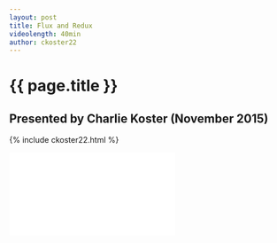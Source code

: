 ```yaml
---
layout: post
title: Flux and Redux
videolength: 40min
author: ckoster22
---
```


# {{ page.title }}

## Presented by Charlie Koster (November 2015)

{% include ckoster22.html %}

<div class="fluid-width-video-wrapper"><iframe src="//www.youtube.com/embed/P_bf_J7X1jo" frameborder="0" allowfullscreen></iframe></div>
